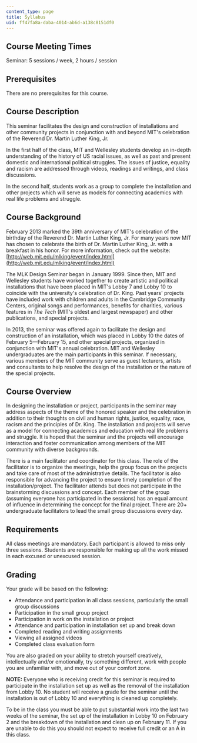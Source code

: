 ```yaml
---
content_type: page
title: Syllabus
uid: ff47fa8a-daba-4014-ab6d-a138c8151df0
---
```


Course Meeting Times
--------------------

Seminar: 5 sessions / week, 2 hours / session

Prerequisites
-------------

There are no prerequisites for this course.

Course Description
------------------

This seminar facilitates the design and construction of installations and other community projects in conjunction with and beyond MIT's celebration of the Reverend Dr. Martin Luther King, Jr.

In the first half of the class, MIT and Wellesley students develop an in-depth understanding of the history of US racial issues, as well as past and present domestic and international political struggles. The issues of justice, equality and racism are addressed through videos, readings and writings, and class discussions.

In the second half, students work as a group to complete the installation and other projects which will serve as models for connecting academics with real life problems and struggle.

Course Background
-----------------

February 2013 marked the 39th anniversary of MIT's celebration of the birthday of the Reverend Dr. Martin Luther King, Jr. For many years now MIT has chosen to celebrate the birth of Dr. Martin Luther King, Jr. with a breakfast in his honor. For more information, check out the website: [http://web.mit.edu/mlking/event/index.html](http://web.mit.edu/mlking/event/index.html)

The MLK Design Seminar began in January 1999. Since then, MIT and Wellesley students have worked together to create artistic and political installations that have been placed in MIT's Lobby 7 and Lobby 10 to coincide with the university's celebration of Dr. King. Past years' projects have included work with children and adults in the Cambridge Community Centers, original songs and performances, benefits for charities, various features in _The Tech_ (MIT's oldest and largest newspaper) and other publications, and special projects.

In 2013, the seminar was offered again to facilitate the design and construction of an installation, which was placed in Lobby 10 the dates of February 5—February 15, and other special projects, organized in conjunction with MIT's annual celebration. MIT and Wellesley undergraduates are the main participants in this seminar. If necessary, various members of the MIT community serve as guest lecturers, artists and consultants to help resolve the design of the installation or the nature of the special projects.

Course Overview
---------------

In designing the installation or project, participants in the seminar may address aspects of the theme of the honored speaker and the celebration in addition to their thoughts on civil and human rights, justice, equality, race, racism and the principles of Dr. King. The installation and projects will serve as a model for connecting academics and education with real life problems and struggle. It is hoped that the seminar and the projects will encourage interaction and foster communication among members of the MIT community with diverse backgrounds.

There is a main facilitator and coordinator for this class. The role of the facilitator is to organize the meetings, help the group focus on the projects and take care of most of the administrative details. The facilitator is also responsible for advancing the project to ensure timely completion of the installation/project. The facilitator attends but does not participate in the brainstorming discussions and concept. Each member of the group (assuming everyone has participated in the sessions) has an equal amount of influence in determining the concept for the final project. There are 20+ undergraduate facilitators to lead the small group discussions every day.

Requirements
------------

All class meetings are mandatory. Each participant is allowed to miss only three sessions. Students are responsible for making up all the work missed in each excused or unexcused session.

Grading
-------

Your grade will be based on the following:

*   Attendance and participation in all class sessions, particularly the small group discussions
*   Participation in the small group project
*   Participation in work on the installation or project
*   Attendance and participation in installation set up and break down
*   Completed reading and writing assignments
*   Viewing all assigned videos
*   Completed class evaluation form

You are also graded on your ability to stretch yourself creatively, intellectually and/or emotionally, try something different, work with people you are unfamiliar with, and move out of your comfort zone.

**NOTE:** Everyone who is receiving credit for this seminar is required to participate in the installation set up as well as the removal of the installation from Lobby 10. No student will receive a grade for the seminar until the installation is out of Lobby 10 and everything is cleaned up completely.

To be in the class you must be able to put substantial work into the last two weeks of the seminar, the set up of the installation in Lobby 10 on February 2 and the breakdown of the installation and clean up on February 11. If you are unable to do this you should not expect to receive full credit or an A in this class.